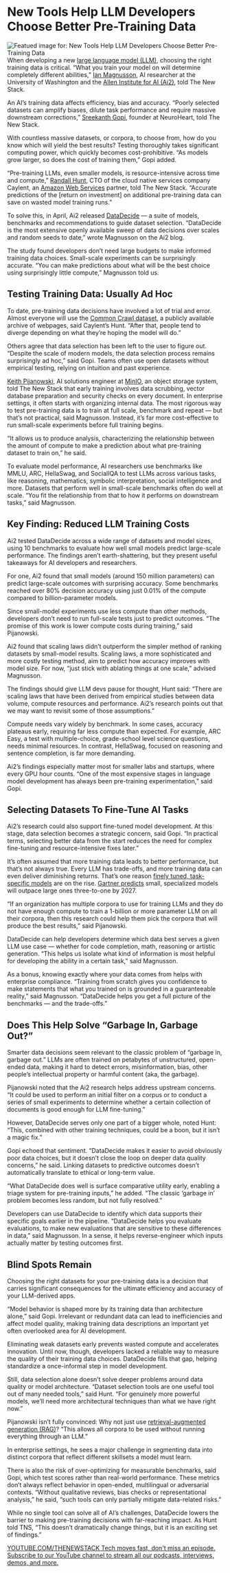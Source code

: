# New Tools Help LLM Developers Choose Better Pre-Training Data
![Featued image for: New Tools Help LLM Developers Choose Better Pre-Training Data](https://cdn.thenewstack.io/media/2025/05/88a7dd8c-choose-data-2-1024x576.jpg)
When developing a new [large language model (LLM)](https://thenewstack.io/what-is-a-large-language-model/), choosing the right training data is critical. “What you train your model on will determine completely different abilities,” [Ian Magnusson](https://www.linkedin.com/in/ian-magnusson/), AI researcher at the University of Washington and the [Allen Institute for AI (Ai2)](https://allenai.org/), told The New Stack.

An AI’s training data affects efficiency, bias and accuracy. “Poorly selected datasets can amplify biases, dilute task performance and require massive downstream corrections,” [Sreekanth Gopi](https://www.linkedin.com/in/s-gopi/), founder at NeuroHeart, told The New Stack.

With countless massive datasets, or corpora, to choose from, how do you know which will yield the best results? Testing thoroughly takes significant computing power, which quickly becomes cost-prohibitive. “As models grow larger, so does the cost of training them,” Gopi added.

“Pre-training LLMs, even smaller models, is resource-intensive across time and compute,” [Randall Hunt](https://www.linkedin.com/in/ranman/), CTO of the cloud native services company Caylent, an [Amazon Web Services](https://aws.amazon.com/?utm_content=inline+mention) partner, told The New Stack. “Accurate predictions of the [return on investment] on additional pre-training data can save on wasted model training runs.”

To solve this, in April, Ai2 released [DataDecide](https://allenai.org/blog/datadecide) — a suite of models, benchmarks and recommendations to guide dataset selection. “DataDecide is the most extensive openly available sweep of data decisions over scales and random seeds to date,” wrote Magnusson on the Ai2 blog.

The study found developers don’t need large budgets to make informed training data choices. Small-scale experiments can be surprisingly accurate. “You can make predictions about what will be the best choice using surprisingly little compute,” Magnusson told us.

## Testing Training Data: Usually Ad Hoc
To date, pre-training data decisions have involved a lot of trial and error. Almost everyone will use the [Common Crawl dataset](https://commoncrawl.org/), a publicly available archive of webpages, said Caylent’s Hunt. “After that, people tend to diverge depending on what they’re hoping the model will do.”

Others agree that data selection has been left to the user to figure out. “Despite the scale of modern models, the data selection process remains surprisingly ad hoc,” said Gopi. Teams often use open datasets without empirical testing, relying on intuition and past experience.

[Keith Pijanowski](https://www.linkedin.com/in/keithpij/), AI solutions engineer at [MinIO](https://min.io/?utm_content=inline+mention), an object storage system, told The New Stack that early training involves data scrubbing, vector database preparation and security checks on every document. In enterprise settings, it often starts with organizing internal data.
The most rigorous way to test pre-training data is to train at full scale, benchmark and repeat — but that’s not practical, said Magnusson. Instead, it’s far more cost-effective to run small-scale experiments before full training begins.

“It allows us to produce analysis, characterizing the relationship between the amount of compute to make a prediction about what pre-training dataset to train on,” he said.

To evaluate model performance, AI researchers use benchmarks like MMLU, ARC, HellaSwag, and SocialIQA to test LLMs across various tasks, like reasoning, mathematics, symbolic interpretation, social intelligence and more. Datasets that perform well in small-scale benchmarks often do well at scale. “You fit the relationship from that to how it performs on downstream tasks,” said Magnusson.

## Key Finding: Reduced LLM Training Costs
Ai2 tested DataDecide across a wide range of datasets and model sizes, using 10 benchmarks to evaluate how well small models predict large-scale performance. The findings aren’t earth-shattering, but they present useful takeaways for AI developers and researchers.

For one, Ai2 found that small models (around 150 million parameters) can predict large-scale outcomes with surprising accuracy. Some benchmarks reached over 80% decision accuracy using just 0.01% of the compute compared to billion-parameter models.

Since small-model experiments use less compute than other methods, developers don’t need to run full-scale tests just to predict outcomes. “The promise of this work is lower compute costs during training,” said Pijanowski.

Ai2 found that scaling laws didn’t outperform the simpler method of ranking datasets by small-model results. Scaling laws, a more sophisticated and more costly testing method, aim to predict how accuracy improves with model size. For now, “just stick with ablating things at one scale,” advised Magnusson.

The findings should give LLM devs pause for thought, Hunt said: “There are scaling laws that have been derived from empirical studies between data volume, compute resources and performance. Ai2’s research points out that we may want to revisit some of those assumptions.”

Compute needs vary widely by benchmark. In some cases, accuracy plateaus early, requiring far less compute than expected. For example, ARC Easy, a test with multiple-choice, grade-school level science questions, needs minimal resources. In contrast, HellaSwag, focused on reasoning and sentence completion, is far more demanding.

Ai2’s findings especially matter most for smaller labs and startups, where every GPU hour counts. “One of the most expensive stages in language model development has always been pre-training experimentation,” said Gopi.

## Selecting Datasets To Fine-Tune AI Tasks
Ai2’s research could also support fine-tuned model development. At this stage, data selection becomes a strategic concern, said Gopi. “In practical terms, selecting better data from the start reduces the need for complex fine-tuning and resource-intensive fixes later.”

It’s often assumed that more training data leads to better performance, but that’s not always true. Every LLM has trade-offs, and more training data can even deliver diminishing returns. That’s one reason [finely tuned, task-specific models](https://thenewstack.io/the-rise-of-small-language-models/) are on the rise. [Gartner predicts](https://www.gartner.com/en/newsroom/press-releases/2025-04-09-gartner-predicts-by-2027-organizations-will-use-small-task-specific-ai-models-three-times-more-than-general-purpose-large-language-models) small, specialized models will outpace large ones three-to-one by 2027.

“If an organization has multiple corpora to use for training LLMs and they do not have enough compute to train a 1-billion or more parameter LLM on all their corpora, then this research could help them pick the corpora that will produce the best results,” said Pijanowski.

DataDecide can help developers determine which data best serves a given LLM use case — whether for code completion, math, reasoning or artistic generation. “This helps us isolate what kind of information is most helpful for developing the ability in a certain task,” said Magnusson.

As a bonus, knowing exactly where your data comes from helps with enterprise compliance. “Training from scratch gives you confidence to make statements that what you trained on is grounded in a guaranteeable reality,” said Magnusson. “DataDecide helps you get a full picture of the benchmarks — and the trade-offs.”

## Does This Help Solve “Garbage In, Garbage Out?”
Smarter data decisions seem relevant to the classic problem of “garbage in, garbage out.” LLMs are often trained on petabytes of unstructured, open-ended data, making it hard to detect errors, misinformation, bias, other people’s intellectual property or harmful content (aka, the garbage).

Pijanowski noted that the Ai2 research helps address upstream concerns. “It could be used to perform an initial filter on a corpus or to conduct a series of small experiments to determine whether a certain collection of documents is good enough for LLM fine-tuning.”

However, DataDecide serves only one part of a bigger whole, noted Hunt: “This, combined with other training techniques, could be a boon, but it isn’t a magic fix.”

Gopi echoed that sentiment. “DataDecide makes it easier to avoid obviously poor data choices, but it doesn’t close the loop on deeper data quality concerns,” he said. Linking datasets to predictive outcomes doesn’t automatically translate to ethical or long-term value.

“What DataDecide does well is surface comparative utility early, enabling a triage system for pre-training inputs,” he added. “The classic ‘garbage in’ problem becomes less random, but not fully resolved.”

Developers can use DataDecide to identify which data supports their specific goals earlier in the pipeline. “DataDecide helps you evaluate evaluations, to make new evaluations that are sensitive to these differences in data,” said Magnusson. In a sense, it helps reverse-engineer which inputs actually matter by testing outcomes first.

## Blind Spots Remain
Choosing the right datasets for your pre-training data is a decision that carries significant consequences for the ultimate efficiency and accuracy of your LLM-derived apps.

“Model behavior is shaped more by its training data than architecture alone,” said Gopi. Irrelevant or redundant data can lead to inefficiencies and affect model quality, making training data descriptions an important yet often overlooked area for AI development.

Eliminating weak datasets early prevents wasted compute and accelerates innovation. Until now, though, developers lacked a reliable way to measure the quality of their training data choices. DataDecide fills that gap, helping standardize a once-informal step in model development.

Still, data selection alone doesn’t solve deeper problems around data quality or model architecture. “Dataset selection tools are one useful tool out of many needed tools,” said Hunt. “For genuinely more powerful models, we’ll need more architectural techniques than what we have right now.”

Pijanowski isn’t fully convinced: Why not just use [retrieval-augmented generation (RAG)](https://thenewstack.io/why-rag-is-essential-for-next-gen-ai-development/)? “This allows all corpora to be used without running everything through an LLM.”

In enterprise settings, he sees a major challenge in segmenting data into distinct corpora that reflect different skillsets a model must learn.

There is also the risk of over-optimizing for measurable benchmarks, said Gopi, which test scores rather than real-world performance. These metrics don’t always reflect behavior in open-ended, multilingual or adversarial contexts. “Without qualitative reviews, bias checks or representational analysis,” he said, “such tools can only partially mitigate data-related risks.”

While no single tool can solve all of AI’s challenges, DataDecide lowers the barrier to making pre-training decisions with far-reaching impact. As Hunt told TNS, “This doesn’t dramatically change things, but it is an exciting set of findings.”

[
YOUTUBE.COM/THENEWSTACK
Tech moves fast, don't miss an episode. Subscribe to our YouTube
channel to stream all our podcasts, interviews, demos, and more.
](https://youtube.com/thenewstack?sub_confirmation=1)